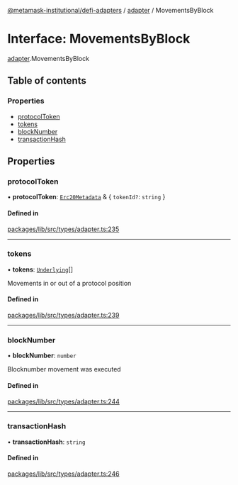 [@metamask-institutional/defi-adapters](../README.md) / [adapter](../modules/adapter.md) / MovementsByBlock

# Interface: MovementsByBlock

[adapter](../modules/adapter.md).MovementsByBlock

## Table of contents

### Properties

- [protocolToken](adapter.MovementsByBlock.md#protocoltoken)
- [tokens](adapter.MovementsByBlock.md#tokens)
- [blockNumber](adapter.MovementsByBlock.md#blocknumber)
- [transactionHash](adapter.MovementsByBlock.md#transactionhash)

## Properties

### protocolToken

• **protocolToken**: [`Erc20Metadata`](../modules/erc20Metadata.md#erc20metadata) & \{ `tokenId?`: `string`  }

#### Defined in

[packages/lib/src/types/adapter.ts:235](https://github.com/consensys-vertical-apps/mmi-defi-adapters/blob/main/packages/lib/src/types/adapter.ts#L235)

___

### tokens

• **tokens**: [`Underlying`](adapter.Underlying.md)[]

Movements in or out of a protocol position

#### Defined in

[packages/lib/src/types/adapter.ts:239](https://github.com/consensys-vertical-apps/mmi-defi-adapters/blob/main/packages/lib/src/types/adapter.ts#L239)

___

### blockNumber

• **blockNumber**: `number`

Blocknumber movement was executed

#### Defined in

[packages/lib/src/types/adapter.ts:244](https://github.com/consensys-vertical-apps/mmi-defi-adapters/blob/main/packages/lib/src/types/adapter.ts#L244)

___

### transactionHash

• **transactionHash**: `string`

#### Defined in

[packages/lib/src/types/adapter.ts:246](https://github.com/consensys-vertical-apps/mmi-defi-adapters/blob/main/packages/lib/src/types/adapter.ts#L246)

